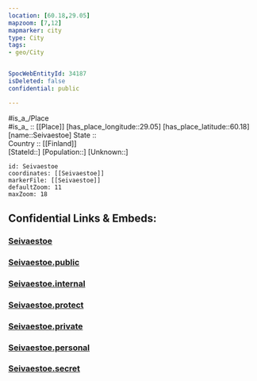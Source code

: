 ```yaml
---
location: [60.18,29.05] 
mapzoom: [7,12] 
mapmarker: city 
type: City
tags:
- geo/City


SpocWebEntityId: 34187
isDeleted: false
confidential: public

---
```

#is_a_/Place  
#is_a_ :: [[Place]] 
[has_place_longitude::29.05] 
[has_place_latitude::60.18] 
[name::Seivaestoe] 
State ::  
Country :: [[Finland]]  
[StateId::] 
[Population::] 
[Unknown::] 


```leaflet
id: Seivaestoe
coordinates: [[Seivaestoe]] 
markerFile: [[Seivaestoe]] 
defaultZoom: 11 
maxZoom: 18
```


## Confidential Links & Embeds: 

### [Seivaestoe](/_Standards/Earth/Continent/Europe/Europe~North/Finland/City/Seivaestoe.md) 

### [Seivaestoe.public](/_public/Earth/Continent/Europe/Europe~North/Finland/City/Seivaestoe.public.md) 

### [Seivaestoe.internal](/_internal/Earth/Continent/Europe/Europe~North/Finland/City/Seivaestoe.internal.md) 

### [Seivaestoe.protect](/_protect/Earth/Continent/Europe/Europe~North/Finland/City/Seivaestoe.protect.md) 

### [Seivaestoe.private](/_private/Earth/Continent/Europe/Europe~North/Finland/City/Seivaestoe.private.md) 

### [Seivaestoe.personal](/_personal/Earth/Continent/Europe/Europe~North/Finland/City/Seivaestoe.personal.md) 

### [Seivaestoe.secret](/_secret/Earth/Continent/Europe/Europe~North/Finland/City/Seivaestoe.secret.md)

